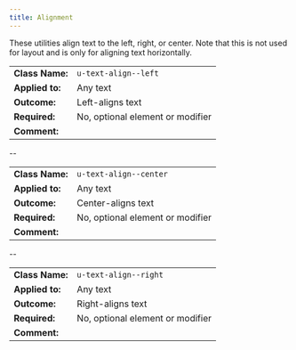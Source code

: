 ```yaml
---
title: Alignment
---
```

These utilities align text to the left, right, or center. Note that this is not 
used for layout and is only for aligning text horizontally.

|  |  |
| --------------- | ----------------------- |
| **Class Name:** | `u-text-align--left` |
| **Applied to:** | Any text |
| **Outcome:**    | Left-aligns text |
| **Required:**   | No, optional element or modifier |
| **Comment:**    |  |

--

|  |  |
| --------------- | ----------------------- |
| **Class Name:** | `u-text-align--center` |
| **Applied to:** | Any text |
| **Outcome:**    | Center-aligns text |
| **Required:**   | No, optional element or modifier |
| **Comment:**    |  |

--

|  |  |
| --------------- | ----------------------- |
| **Class Name:** | `u-text-align--right` |
| **Applied to:** | Any text |
| **Outcome:**    | Right-aligns text |
| **Required:**   | No, optional element or modifier |
| **Comment:**    |  |